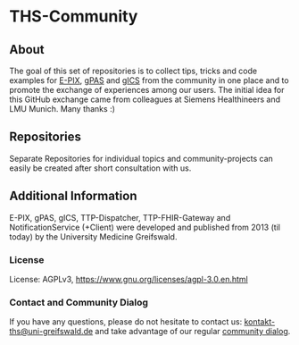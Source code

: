 # THS-Community

## About
The goal of this set of repositories is to collect tips, tricks and code examples for [E-PIX](https://ths-greifswald.de/e-pix), [gPAS](https://ths-greifswald.de/gpas) and [gICS](https://ths-greifswald.de/gics) from the community in one place and to promote the exchange of experiences among our users.
The initial idea for this GitHub exchange came from colleagues at Siemens Healthineers and LMU Munich. Many thanks :)
        
## Repositories   
Separate Repositories for individual topics and community-projects can easily be created after short consultation with us.

## Additional Information

E-PIX, gPAS, gICS, TTP-Dispatcher, TTP-FHIR-Gateway and NotificationService (+Client) were developed and published from 2013 (til today) by the University Medicine Greifswald.

### License

License: AGPLv3, https://www.gnu.org/licenses/agpl-3.0.en.html

### Contact and Community Dialog
If you have any questions, please do not hesitate to contact us: [kontakt-ths@uni-greifswald.de](mailto:kontakt-ths@uni-greifswald.de) and take advantage of our regular [community dialog](https://ths-greifswald.de/community).
